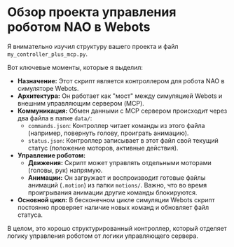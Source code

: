 # Обзор проекта управления роботом NAO в Webots

Я внимательно изучил структуру вашего проекта и файл `my_controller_plus_mcp.py`.

Вот ключевые моменты, которые я выделил:

*   **Назначение:** Этот скрипт является контроллером для робота NAO в симуляторе Webots.
*   **Архитектура:** Он работает как "мост" между симуляцией Webots и внешним управляющим сервером (MCP).
*   **Коммуникация:** Обмен данными с MCP сервером происходит через два файла в папке `data/`:
    *   `commands.json`: Контроллер читает команды из этого файла (например, повернуть голову, проиграть анимацию).
    *   `status.json`: Контроллер записывает в этот файл свой текущий статус (положение моторов, активные действия).
*   **Управление роботом:**
    *   **Движения:** Скрипт может управлять отдельными моторами (головы, рук) напрямую.
    *   **Анимации:** Он загружает и воспроизводит готовые файлы анимаций (`.motion`) из папки `motions/`. Важно, что во время проигрывания анимации другие команды блокируются.
*   **Основной цикл:** В бесконечном цикле симуляции Webots скрипт постоянно проверяет наличие новых команд и обновляет файл статуса.

В целом, это хорошо структурированный контроллер, который отделяет логику управления роботом от логики управляющего сервера.
